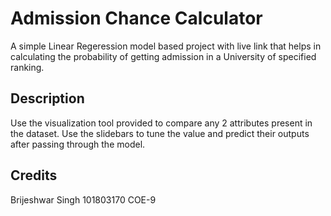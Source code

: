 # Admission Chance Calculator

A simple Linear Regeression model based project with live link that helps in calculating the probability of getting admission in a University of specified ranking.

## Description

Use the visualization tool provided to compare any 2 attributes present in the dataset.
Use the slidebars to tune the value and predict their outputs after passing through the model.

## Credits

Brijeshwar Singh
101803170
COE-9


